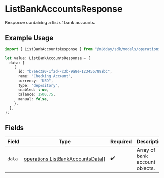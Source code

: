 # ListBankAccountsResponse

Response containing a list of bank accounts.

## Example Usage

```typescript
import { ListBankAccountsResponse } from "@midday/sdk/models/operations";

let value: ListBankAccountsResponse = {
  data: [
    {
      id: "b7e6c2a0-1f2d-4c3b-9a8e-123456789abc",
      name: "Checking Account",
      currency: "USD",
      type: "depository",
      enabled: true,
      balance: 1500.75,
      manual: false,
    },
  ],
};
```

## Fields

| Field                                                                                | Type                                                                                 | Required                                                                             | Description                                                                          |
| ------------------------------------------------------------------------------------ | ------------------------------------------------------------------------------------ | ------------------------------------------------------------------------------------ | ------------------------------------------------------------------------------------ |
| `data`                                                                               | [operations.ListBankAccountsData](../../models/operations/listbankaccountsdata.md)[] | :heavy_check_mark:                                                                   | Array of bank account objects.                                                       |